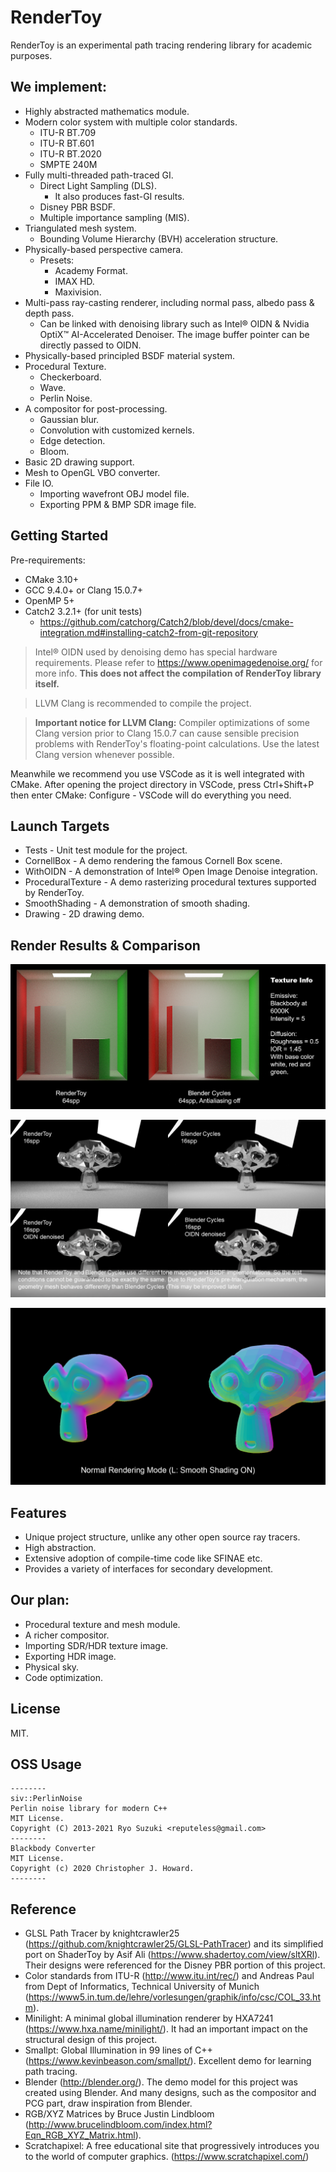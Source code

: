 # RenderToy
RenderToy is an experimental path tracing rendering library for academic purposes.

[comment]: # (
    你说得对，但是 RenderToy 是一款全新的「基于物理的路径追踪软件渲染器」。渲染发生在一个被称作「标准化设备坐标系」的幻想世界，在这里，被「包围体积层次」和「穆勒-朗博算法」选中的光线将被授予「多重重要性采样」，导引「蒙特卡洛方法」。你将扮演一位名为「辐射度」的神秘角色，在自由的旅行（有六个自由度）中邂逅几何特征各异、材质独特的三角形们，和他们一起击败噪声，找回失散的概率密度函数——同时，逐步发掘「全局光照」的真相。
    除了上述的介绍以外，RenderToy 还同时内置了「过程化生成」和「后期处理」模块。为了服务后期处理模块，RenderToy 引入了包括像素级处理（黑白和目标提取等）和卷积处理（快速高斯模糊和边缘查找等）在内的图像处理能力。
    出于兼容性、开发成本和开源软件协议的考虑（这是非常现实的问题，如果要支持图形界面，那么对于即时呈现部分，要么1开发一套全新的栅格化渲染系统，要么2调用 OpenGL 或者 DirectX，要么3采用支持现代图形库的开发框架如 Qt 等。1几乎要写一个和已有光线追踪技术等代码量的模块，鉴于目前项目代码行数已经破4000，这带来的开发成本太大了；2会带来大量的兼容性问题，而且一旦引入例如 OpenGL 在内的图形库，本项目的很多模块，例如摄像机矩阵和求交等，都会与 OpenGL 内部已有的方法产生冲突，贸然建立 Wrapper 会带来代码重复，并且极大影响性能；3如果使用Qt等较成熟的图形化框架，又会污染本项目的 MIT 协议），除了采用 X11 的「Interactive」演示程序以外，RenderToy 以静态链接库的形式存在，不内置图形界面，其他的演示程序也均采用标准输入输出流。
    详情请看英文文档。
)

## We implement:
* Highly abstracted mathematics module.
* Modern color system with multiple color standards.
    * ITU-R BT.709
    * ITU-R BT.601
    * ITU-R BT.2020
    * SMPTE 240M
* Fully multi-threaded path-traced GI.
    * Direct Light Sampling (DLS).
        * It also produces fast-GI results.
    * Disney PBR BSDF.
    * Multiple importance sampling (MIS).
* Triangulated mesh system.
    * Bounding Volume Hierarchy (BVH) acceleration structure.
* Physically-based perspective camera.
    * Presets:
        * Academy Format.
        * IMAX HD.
        * Maxivision.
* Multi-pass ray-casting renderer, including normal pass, albedo pass & depth pass.
    * Can be linked with denoising library such as Intel® OIDN & Nvidia OptiX™ AI-Accelerated Denoiser. The image buffer pointer can be directly passed to OIDN.
* Physically-based principled BSDF material system.
* Procedural Texture.
    * Checkerboard.
    * Wave.
    * Perlin Noise.
* A compositor for post-processing.
    * Gaussian blur.
    * Convolution with customized kernels.
    * Edge detection.
    * Bloom.
* Basic 2D drawing support.
* Mesh to OpenGL VBO converter.
* File IO.
    * Importing wavefront OBJ model file.
    * Exporting PPM & BMP SDR image file.

## Getting Started
Pre-requirements:
* CMake 3.10+
* GCC 9.4.0+ or Clang 15.0.7+
* OpenMP 5+
* Catch2 3.2.1+ (for unit tests)
    * https://github.com/catchorg/Catch2/blob/devel/docs/cmake-integration.md#installing-catch2-from-git-repository

> Intel® OIDN used by denoising demo has special hardware requirements. Please refer to https://www.openimagedenoise.org/ for more info. **This does not affect the compilation of RenderToy library itself.**

> LLVM Clang is recommended to compile the project.

> **Important notice for LLVM Clang:**
> Compiler optimizations of some Clang version prior to Clang 15.0.7 can cause sensible precision problems with RenderToy's floating-point calculations. Use the latest Clang version whenever possible.

Meanwhile we recommend you use VSCode as it is well integrated with CMake. After opening the project directory in VSCode, press Ctrl+Shift+P then enter CMake: Configure - VSCode will do everything you need.

## Launch Targets
* Tests - Unit test module for the project.
* CornellBox - A demo rendering the famous Cornell Box scene.
* WithOIDN - A demonstration of Intel® Open Image Denoise integration.
* ProceduralTexture - A demo rasterizing procedural textures supported by RenderToy.
* SmoothShading - A demonstration of smooth shading.
* Drawing - 2D drawing demo.

## Render Results & Comparison

![comparison](./docs/comparison.png)

![oidn](./docs/oidn.png)

![smooth](./docs/ss.png)

## Features
* Unique project structure, unlike any other open source ray tracers.
* High abstraction.
* Extensive adoption of compile-time code like SFINAE etc.
* Provides a variety of interfaces for secondary development.

## Our plan:
* Procedural texture and mesh module.
* A richer compositor.
* Importing SDR/HDR texture image.
* Exporting HDR image.
* Physical sky.
* Code optimization.

## License
MIT.

## OSS Usage
```
--------
siv::PerlinNoise
Perlin noise library for modern C++
MIT License.
Copyright (C) 2013-2021 Ryo Suzuki <reputeless@gmail.com>
--------
Blackbody Converter
MIT License.
Copyright (c) 2020 Christopher J. Howard.
--------
```

## Reference
* GLSL Path Tracer by knightcrawler25 (https://github.com/knightcrawler25/GLSL-PathTracer) and its simplified port on ShaderToy by Asif Ali (https://www.shadertoy.com/view/sltXRl). Their designs were referenced for the Disney PBR portion of this project.
* Color standards from ITU-R (http://www.itu.int/rec/) and Andreas Paul from Dept of Informatics,  Technical University of Munich (https://www5.in.tum.de/lehre/vorlesungen/graphik/info/csc/COL_33.htm).
* Minilight: A minimal global illumination renderer by HXA7241 (https://www.hxa.name/minilight/). It had an important impact on the structural design of this project.
* Smallpt: Global Illumination in 99 lines of C++ (https://www.kevinbeason.com/smallpt/). Excellent demo for learning path tracing.
* Blender (http://blender.org/). The demo model for this project was created using Blender. And many designs, such as the compositor and PCG part, draw inspiration from Blender.
* RGB/XYZ Matrices by Bruce Justin Lindbloom (http://www.brucelindbloom.com/index.html?Eqn_RGB_XYZ_Matrix.html).
* Scratchapixel: A free educational site that progressively introduces you to the world of computer graphics. (https://www.scratchapixel.com/)
